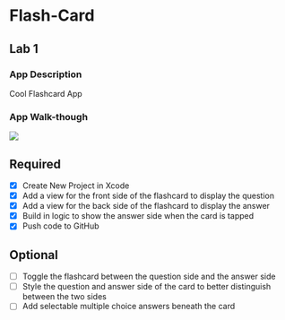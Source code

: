 # Flash-Card

## Lab 1

### App Description
Cool Flashcard App

### App Walk-though

![]("https://cdn.discordapp.com/attachments/746268983778607128/815092790571827220/ezgif.com-gif-maker_12.gif")

## Required
- [X] Create New Project in Xcode
- [X] Add a view for the front side of the flashcard to display the question
- [X] Add a view for the back side of the flashcard to display the answer
- [X] Build in logic to show the answer side when the card is tapped
- [X] Push code to GitHub
## Optional
- [ ] Toggle the flashcard between the question side and the answer side
- [ ] Style the question and answer side of the card to better distinguish between the two sides
- [ ] Add selectable multiple choice answers beneath the card
